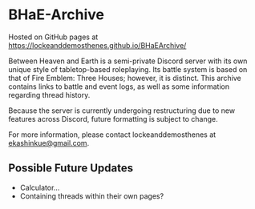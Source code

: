 # BHaE-Archive
Hosted on GitHub pages at https://lockeanddemosthenes.github.io/BHaEArchive/

Between Heaven and Earth is a semi-private Discord server with its own unique style of tabletop-based roleplaying. Its battle system is based on that of Fire Emblem: Three Houses; however, it is distinct. This archive contains links to battle and event logs, as well as some information regarding thread history.

Because the server is currently undergoing restructuring due to new features across Discord, future formatting is subject to change.

For more information, please contact lockeanddemosthenes at ekashinkue@gmail.com.

## Possible Future Updates
- Calculator...
- Containing threads within their own pages?
